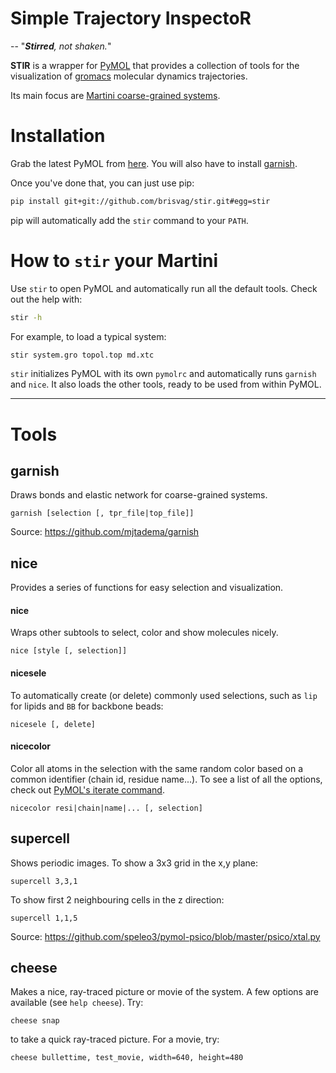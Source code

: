 # Simple Trajectory InspectoR

-- "_**Stirred**, not shaken._"

**STIR** is a wrapper for [PyMOL](https://github.com/schrodinger/pymol-open-source) that provides a
collection of tools for the visualization of [gromacs](www.gromacs.org) molecular dynamics trajectories.

Its main focus are [Martini coarse-grained systems](www.cgmartini.nl).

# Installation

Grab the latest PyMOL from [here](https://github.com/schrodinger/pymol-open-source). You will also
have to install [garnish](https://github.com/mjtadema/garnish).

Once you've done that, you can just use pip:
```bash
pip install git+git://github.com/brisvag/stir.git#egg=stir
```
pip will automatically add the `stir` command to your `PATH`.

# How to `stir` your Martini

Use `stir` to open PyMOL and automatically run all the default tools. Check out the help with:
```bash
stir -h
```

For example, to load a typical system:
```bash
stir system.gro topol.top md.xtc
```
`stir` initializes PyMOL with its own `pymolrc` and automatically runs `garnish` and `nice`.
It also loads the other tools, ready to be used from within PyMOL. 

---

# Tools

## garnish
Draws bonds and elastic network for coarse-grained systems.
```
garnish [selection [, tpr_file|top_file]]
```
Source: https://github.com/mjtadema/garnish

## nice
Provides a series of functions for easy selection and visualization.

#### nice
Wraps other subtools to select, color and show molecules nicely.
```
nice [style [, selection]]
```

#### nicesele
To automatically create (or delete) commonly used selections, such as `lip` for lipids and `BB` for backbone beads:
```
nicesele [, delete]
```

#### nicecolor 
Color all atoms in the selection with the same random color based on a common identifier (chain id, residue name...).
To see a list of all the options, check out [PyMOL's iterate command](https://pymolwiki.org/index.php/Iterate).
```
nicecolor resi|chain|name|... [, selection]
```

## supercell
Shows periodic images. To show a 3x3 grid in the x,y plane:
```
supercell 3,3,1
```
To show first 2 neighbouring cells in the z direction:
```
supercell 1,1,5
```
Source: https://github.com/speleo3/pymol-psico/blob/master/psico/xtal.py

## cheese
Makes a nice, ray-traced picture or movie of the system. A few options are available (see `help cheese`). Try:
```
cheese snap
```
to take a quick ray-traced picture. For a movie, try:
```
cheese bullettime, test_movie, width=640, height=480
```
